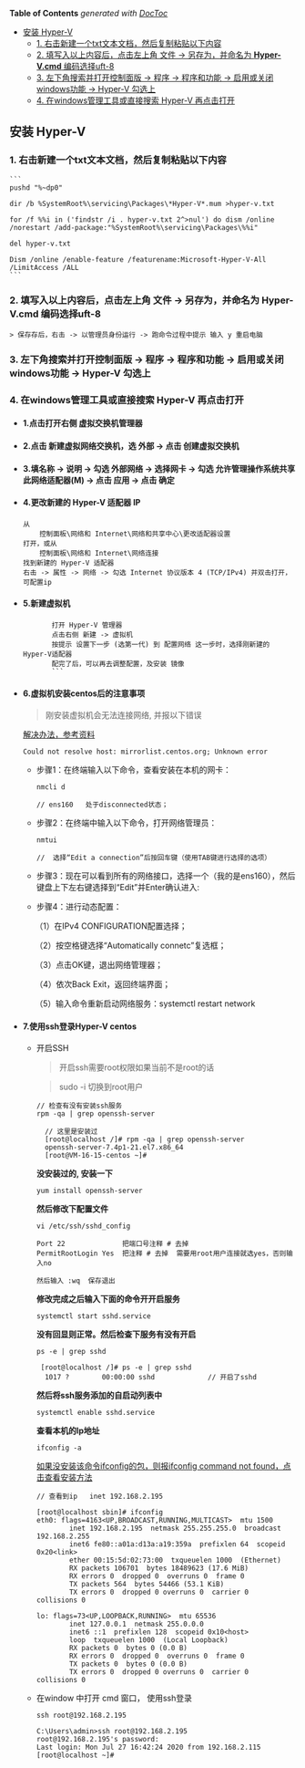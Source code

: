 <!-- START doctoc generated TOC please keep comment here to allow auto update -->
<!-- DON'T EDIT THIS SECTION, INSTEAD RE-RUN doctoc TO UPDATE -->
**Table of Contents**  *generated with [DocToc](https://github.com/thlorenz/doctoc)*

- [安装 Hyper-V](#%E5%AE%89%E8%A3%85-hyper-v)
  - [1. 右击新建一个txt文本文档，然后复制粘贴以下内容](#1-%E5%8F%B3%E5%87%BB%E6%96%B0%E5%BB%BA%E4%B8%80%E4%B8%AAtxt%E6%96%87%E6%9C%AC%E6%96%87%E6%A1%A3%E7%84%B6%E5%90%8E%E5%A4%8D%E5%88%B6%E7%B2%98%E8%B4%B4%E4%BB%A5%E4%B8%8B%E5%86%85%E5%AE%B9)
  - [2. 填写入以上内容后，点击左上角 文件 -> 另存为，并命名为 **Hyper-V.cmd** 编码选择uft-8](#2-%E5%A1%AB%E5%86%99%E5%85%A5%E4%BB%A5%E4%B8%8A%E5%86%85%E5%AE%B9%E5%90%8E%E7%82%B9%E5%87%BB%E5%B7%A6%E4%B8%8A%E8%A7%92-%E6%96%87%E4%BB%B6---%E5%8F%A6%E5%AD%98%E4%B8%BA%E5%B9%B6%E5%91%BD%E5%90%8D%E4%B8%BA-hyper-vcmd-%E7%BC%96%E7%A0%81%E9%80%89%E6%8B%A9uft-8)
  - [3. 左下角搜索并打开控制面版 -> 程序 -> 程序和功能 -> 启用或关闭windows功能 -> Hyper-V 勾选上](#3-%E5%B7%A6%E4%B8%8B%E8%A7%92%E6%90%9C%E7%B4%A2%E5%B9%B6%E6%89%93%E5%BC%80%E6%8E%A7%E5%88%B6%E9%9D%A2%E7%89%88---%E7%A8%8B%E5%BA%8F---%E7%A8%8B%E5%BA%8F%E5%92%8C%E5%8A%9F%E8%83%BD---%E5%90%AF%E7%94%A8%E6%88%96%E5%85%B3%E9%97%ADwindows%E5%8A%9F%E8%83%BD---hyper-v-%E5%8B%BE%E9%80%89%E4%B8%8A)
  - [4. 在windows管理工具或直接搜索 Hyper-V 再点击打开](#4-%E5%9C%A8windows%E7%AE%A1%E7%90%86%E5%B7%A5%E5%85%B7%E6%88%96%E7%9B%B4%E6%8E%A5%E6%90%9C%E7%B4%A2-hyper-v-%E5%86%8D%E7%82%B9%E5%87%BB%E6%89%93%E5%BC%80)

<!-- END doctoc generated TOC please keep comment here to allow auto update -->

## 安装 Hyper-V

### 1. 右击新建一个txt文本文档，然后复制粘贴以下内容

    ```
    pushd "%~dp0"

    dir /b %SystemRoot%\servicing\Packages\*Hyper-V*.mum >hyper-v.txt

    for /f %%i in ('findstr /i . hyper-v.txt 2^>nul') do dism /online /norestart /add-package:"%SystemRoot%\servicing\Packages\%%i"

    del hyper-v.txt

    Dism /online /enable-feature /featurename:Microsoft-Hyper-V-All /LimitAccess /ALL
    ```
### 2. 填写入以上内容后，点击左上角 文件 -> 另存为，并命名为 **Hyper-V.cmd** 编码选择uft-8
    > 保存存后，右击 -> 以管理员身份运行 -> 跑命令过程中提示 输入 y 重启电脑

### 3. 左下角搜索并打开控制面版 -> 程序 -> 程序和功能 -> 启用或关闭windows功能 -> Hyper-V 勾选上

### 4. 在windows管理工具或直接搜索 Hyper-V 再点击打开

- #### 1.点击打开右侧 **虚拟交换机管理器**

- #### 2.点击 **新建虚拟网络交换机**，选 **外部** -> 点击 **创建虚拟交换机**

- #### 3.填名称 -> 说明 -> 勾选 **外部网络** -> 选择网卡 -> 勾选 **允许管理操作系统共享此网络适配器(M)** -> 点击 **应用** -> 点击 **确定**

- #### 4.更改新建的 Hyper-V 适配器 IP

    ```
    从
        控制面板\网络和 Internet\网络和共享中心\更改适配器设置
    打开，或从
        控制面板\网络和 Internet\网络连接 
    找到新建的 Hyper-V 适配器
    右击 -> 属性 -> 网络 -> 勾选 Internet 协议版本 4 (TCP/IPv4) 并双击打开，可配置ip
    ```

- #### 5.新建虚拟机

    ```
           打开 Hyper-V 管理器
           点击右侧 新建 -> 虚拟机
           按提示 设置下一步 (选第一代) 到 配置网络 这一步时，选择刚新建的 Hyper-V适配器
           配完了后，可以再去调整配置，及安装 镜像
           ```

- #### 6.虚拟机安装centos后的注意事项

    > 刚安装虚拟机会无法连接网络, 并报以下错误

    [解决办法，参考资料](https://www.cnblogs.com/mrgavin/p/11237149.html)

    ```
    Could not resolve host: mirrorlist.centos.org; Unknown error
    ```

    - 步骤1：在终端输入以下命令，查看安装在本机的网卡：
    
        ```
        nmcli d
        
        // ens160   处于disconnected状态；
        ```
    
    - 步骤2：在终端中输入以下命令，打开网络管理员：
    
        ```
        nmtui
      
        //  选择“Edit a connection”后按回车键（使用TAB键进行选择的选项）
        ```
    
    - 步骤3：现在可以看到所有的网络接口，选择一个（我的是ens160），然后键盘上下左右键选择到“Edit”并Enter确认进入:
    
    - 步骤4：进行动态配置：
    
    　　（1）在IPv4 CONFIGURATION配置选择<Automatic>；
    
    　　（2）按空格键选择“Automatically connetc”复选框；
    
    　　（3）点击OK键，退出网络管理器；
    
    　　（4）依次Back Exit，返回终端界面；
    
    　　（5）输入命令重新启动网络服务：systemctl restart network
    

- #### 7.使用ssh登录Hyper-V centos

    - 开启SSH
    
        > 开启ssh需要root权限如果当前不是root的话
    
        > sudo -i 切换到root用户
        
        ```
        // 检查有没有安装ssh服务
        rpm -qa | grep openssh-server
        ```
    
        ```
          // 这里是安装过  
          [root@localhost /]# rpm -qa | grep openssh-server
          openssh-server-7.4p1-21.el7.x86_64
          [root@VM-16-15-centos ~]# 
        ```
      
        **没安装过的, 安装一下**
        
        ```
        yum install openssh-server
        ```
    
       **然后修改下配置文件**
       
       ```
       vi /etc/ssh/sshd_config
       ```
      
       ```
       Port 22              把端口号注释 # 去掉
       PermitRootLogin Yes  把注释 # 去掉  需要用root用户连接就选yes，否则输入no
      
       然后输入 :wq  保存退出
       ``` 
     
       **修改完成之后输入下面的命令开开启服务** 
       
       ```
       systemctl start sshd.service
       ```
      
       **没有回显则正常。然后检查下服务有没有开启**
       
       ```
       ps -e | grep sshd
       ```
      
       ```
        [root@localhost /]# ps -e | grep sshd
         1017 ?        00:00:00 sshd             // 开启了sshd
       ```
    
       **然后将ssh服务添加的自启动列表中** 
       
       ```
       systemctl enable sshd.service
       ```
      
       **查看本机的Ip地址**
       
       ```
       ifconfig -a
       ```
       
       [如果没安装该命令ifconfig的包，则报ifconfig command not found，点击查看安装方法](安装查看ip命令ifconfig的包net-tools.md)
    
       ```
       // 查看到ip   inet 192.168.2.195
             
       [root@localhost sbin]# ifconfig
       eth0: flags=4163<UP,BROADCAST,RUNNING,MULTICAST>  mtu 1500
               inet 192.168.2.195  netmask 255.255.255.0  broadcast 192.168.2.255
               inet6 fe80::a01a:d13a:a19:359a  prefixlen 64  scopeid 0x20<link>
               ether 00:15:5d:02:73:00  txqueuelen 1000  (Ethernet)
               RX packets 106701  bytes 18489623 (17.6 MiB)
               RX errors 0  dropped 0  overruns 0  frame 0
               TX packets 564  bytes 54466 (53.1 KiB)
               TX errors 0  dropped 0 overruns 0  carrier 0  collisions 0
               
       lo: flags=73<UP,LOOPBACK,RUNNING>  mtu 65536
               inet 127.0.0.1  netmask 255.0.0.0
               inet6 ::1  prefixlen 128  scopeid 0x10<host>
               loop  txqueuelen 1000  (Local Loopback)
               RX packets 0  bytes 0 (0.0 B)
               RX errors 0  dropped 0  overruns 0  frame 0
               TX packets 0  bytes 0 (0.0 B)
               TX errors 0  dropped 0 overruns 0  carrier 0  collisions 0
       ```
    
    - 在window 中打开 cmd 窗口， 使用ssh登录
    
        ```
        ssh root@192.168.2.195
        ```
        
        ```
        C:\Users\admin>ssh root@192.168.2.195
        root@192.168.2.195's password:
        Last login: Mon Jul 27 16:42:24 2020 from 192.168.2.115
        [root@localhost ~]#
        ```
